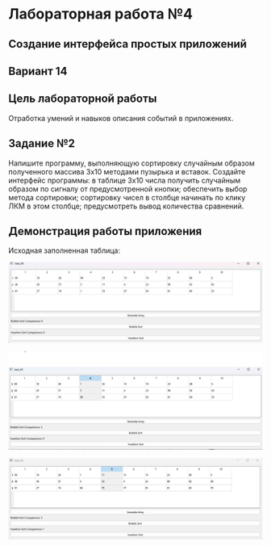 # Лабораторная работа №4

## Создание интерфейса простых приложений

## Вариант 14

## Цель лабораторной работы

Отработка умений и навыков описания событий в приложениях.

## Задание №2

Напишите программу, выполняющую сортировку случайным образом полученного массива 3х10 методами пузырька и вставок. Создайте интерфейс программы: в таблице 3х10 числа получить случайным образом по сигналу от предусмотренной кнопки; обеспечить выбор метода сортировки; сортировку чисел в столбце начинать по клику ЛКМ в этом столбце; предусмотреть вывод количества сравнений.



## Демонстрация работы приложения

Исходная заполненная таблица:

![image](images/image-1.png)

![image](images/image-2.png)

![image](images/image-3.png)
